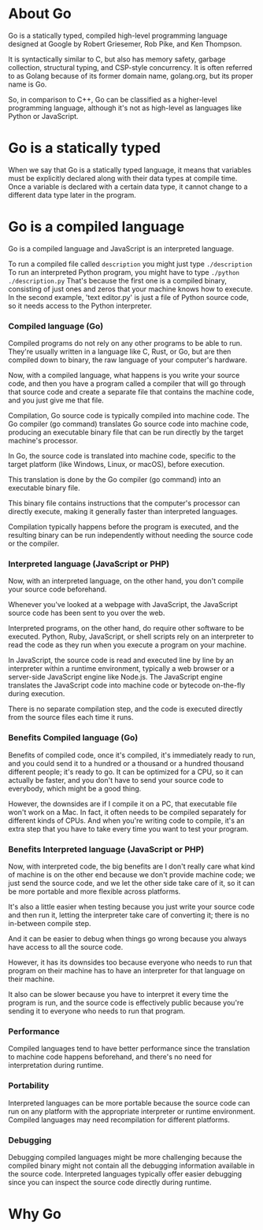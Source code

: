 # About Go

Go is a statically typed, compiled high-level programming language designed at Google by Robert Griesemer, Rob Pike, and Ken Thompson.

It is syntactically similar to C, but also has memory safety, garbage collection, structural typing, and CSP-style concurrency. It is often referred to as Golang because of its former domain name, golang.org, but its proper name is Go.

So, in comparison to C++, Go can be classified as a higher-level programming language, although it's not as high-level as languages like Python or JavaScript.

# Go is a statically typed

When we say that Go is a statically typed language, it means that variables must be explicitly declared along with their data types at compile time. Once a variable is declared with a certain data type, it cannot change to a different data type later in the program.

# Go is a compiled language

Go is a compiled language and JavaScript is an interpreted language.

To run a compiled file called `description` you might just type `./description` To run an interpreted Python program, you might have to type `./python ./description.py` That's because the first one is a compiled binary, consisting of just ones and zeros that your machine knows how to execute. In the second example, 'text editor.py' is just a file of Python source code, so it needs access to the Python interpreter.

### Compiled language (Go)

Compiled programs do not rely on any other programs to be able to run. They're usually written in a language like C, Rust, or Go, but are then compiled down to binary, the raw language of your computer's hardware.

Now, with a compiled language, what happens is you write your source code, and then you have a program called a compiler that will go through that source code and create a separate file that contains the machine code, and you just give me that file.

Compilation, Go source code is typically compiled into machine code. The Go compiler (go command) translates Go source code into machine code, producing an executable binary file that can be run directly by the target machine's processor.

In Go, the source code is translated into machine code, specific to the target platform (like Windows, Linux, or macOS), before execution.

This translation is done by the Go compiler (go command) into an executable binary file.

This binary file contains instructions that the computer's processor can directly execute, making it generally faster than interpreted languages.

Compilation typically happens before the program is executed, and the resulting binary can be run independently without needing the source code or the compiler.

### Interpreted language (JavaScript or PHP)

Now, with an interpreted language, on the other hand, you don't compile your source code beforehand.

Whenever you've looked at a webpage with JavaScript, the JavaScript source code has been sent to you over the web.

Interpreted programs, on the other hand, do require other software to be executed. Python, Ruby, JavaScript, or shell scripts rely on an interpreter to read the code as they run when you execute a program on your machine.

In JavaScript, the source code is read and executed line by line by an interpreter within a runtime environment, typically a web browser or a server-side JavaScript engine like Node.js.
The JavaScript engine translates the JavaScript code into machine code or bytecode on-the-fly during execution.

There is no separate compilation step, and the code is executed directly from the source files each time it runs.

### Benefits Compiled language (Go)

Benefits of compiled code, once it's compiled, it's immediately ready to run, and you could send it to a hundred or a thousand or a hundred thousand different people; it's ready to go. It can be optimized for a CPU, so it can actually be faster, and you don't have to send your source code to everybody, which might be a good thing.

However, the downsides are if I compile it on a PC, that executable file won't work on a Mac.
In fact, it often needs to be compiled separately for different kinds of CPUs.
And when you're writing code to compile, it's an extra step that you have to take every time you want to test your program.

### Benefits Interpreted language (JavaScript or PHP)

Now, with interpreted code, the big benefits are I don't really care what kind of machine is on the other end because we don't provide machine code; we just send the source code, and we let the other side take care of it, so it can be more portable and more flexible across platforms.

It's also a little easier when testing because you just write your source code and then run it, letting the interpreter take care of converting it; there is no in-between compile step.

And it can be easier to debug when things go wrong because you always have access to all the source code.

However, it has its downsides too because everyone who needs to run that program on their machine has to have an interpreter for that language on their machine.

It also can be slower because you have to interpret it every time the program is run, and the source code is effectively public because you're sending it to everyone who needs to run that program.

### Performance

Compiled languages tend to have better performance since the translation to machine code happens beforehand, and there's no need for interpretation during runtime.

### Portability

Interpreted languages can be more portable because the source code can run on any platform with the appropriate interpreter or runtime environment. Compiled languages may need recompilation for different platforms.

### Debugging

Debugging compiled languages might be more challenging because the compiled binary might not contain all the debugging information available in the source code. Interpreted languages typically offer easier debugging since you can inspect the source code directly during runtime.

# Why Go
